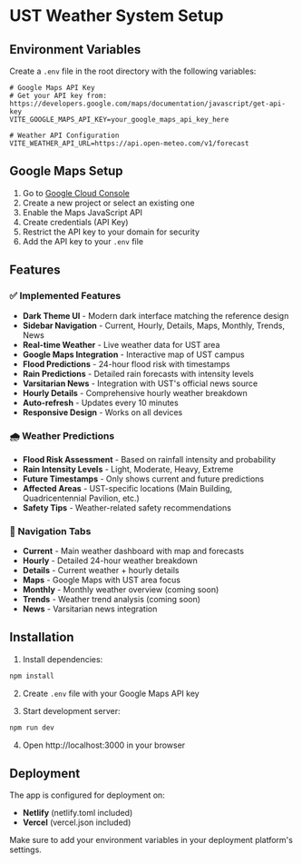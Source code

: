 # UST Weather System Setup

## Environment Variables

Create a `.env` file in the root directory with the following variables:

```env
# Google Maps API Key
# Get your API key from: https://developers.google.com/maps/documentation/javascript/get-api-key
VITE_GOOGLE_MAPS_API_KEY=your_google_maps_api_key_here

# Weather API Configuration
VITE_WEATHER_API_URL=https://api.open-meteo.com/v1/forecast
```

## Google Maps Setup

1. Go to [Google Cloud Console](https://console.cloud.google.com/)
2. Create a new project or select an existing one
3. Enable the Maps JavaScript API
4. Create credentials (API Key)
5. Restrict the API key to your domain for security
6. Add the API key to your `.env` file

## Features

### ✅ Implemented Features

- **Dark Theme UI** - Modern dark interface matching the reference design
- **Sidebar Navigation** - Current, Hourly, Details, Maps, Monthly, Trends, News
- **Real-time Weather** - Live weather data for UST area
- **Google Maps Integration** - Interactive map of UST campus
- **Flood Predictions** - 24-hour flood risk with timestamps
- **Rain Predictions** - Detailed rain forecasts with intensity levels
- **Varsitarian News** - Integration with UST's official news source
- **Hourly Details** - Comprehensive hourly weather breakdown
- **Auto-refresh** - Updates every 10 minutes
- **Responsive Design** - Works on all devices

### 🌧️ Weather Predictions

- **Flood Risk Assessment** - Based on rainfall intensity and probability
- **Rain Intensity Levels** - Light, Moderate, Heavy, Extreme
- **Future Timestamps** - Only shows current and future predictions
- **Affected Areas** - UST-specific locations (Main Building, Quadricentennial Pavilion, etc.)
- **Safety Tips** - Weather-related safety recommendations

### 📱 Navigation Tabs

- **Current** - Main weather dashboard with map and forecasts
- **Hourly** - Detailed 24-hour weather breakdown
- **Details** - Current weather + hourly details
- **Maps** - Google Maps with UST area focus
- **Monthly** - Monthly weather overview (coming soon)
- **Trends** - Weather trend analysis (coming soon)
- **News** - Varsitarian news integration

## Installation

1. Install dependencies:
```bash
npm install
```

2. Create `.env` file with your Google Maps API key

3. Start development server:
```bash
npm run dev
```

4. Open http://localhost:3000 in your browser

## Deployment

The app is configured for deployment on:
- **Netlify** (netlify.toml included)
- **Vercel** (vercel.json included)

Make sure to add your environment variables in your deployment platform's settings.
